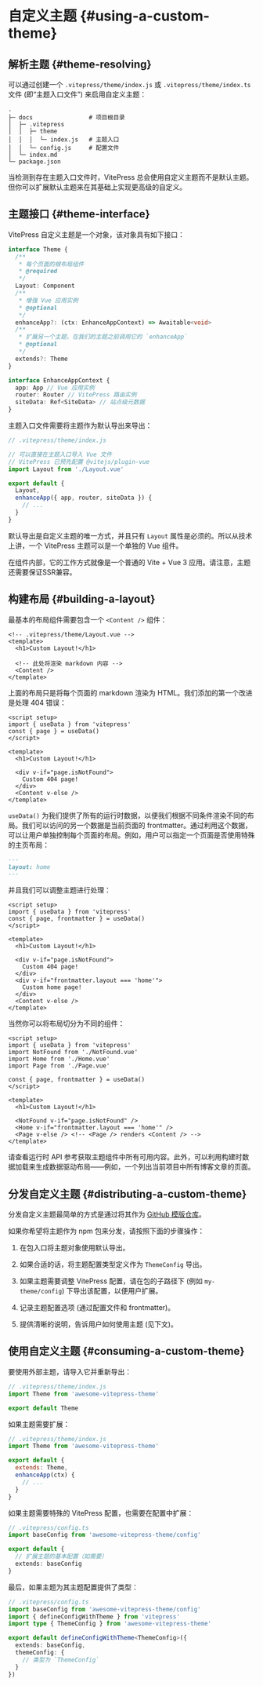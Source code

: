 # 自定义主题 {#using-a-custom-theme}

## 解析主题 {#theme-resolving}

可以通过创建一个 `.vitepress/theme/index.js` 或 `.vitepress/theme/index.ts` 文件 (即“主题入口文件”) 来启用自定义主题：

```
.
├─ docs                # 项目根目录
│  ├─ .vitepress
│  │  ├─ theme
│  │  │  └─ index.js   # 主题入口
│  │  └─ config.js     # 配置文件
│  └─ index.md
└─ package.json
```

当检测到存在主题入口文件时，VitePress 总会使用自定义主题而不是默认主题。但你可以扩展默认主题来在其基础上实现更高级的自定义。

## 主题接口 {#theme-interface}

VitePress 自定义主题是一个对象，该对象具有如下接口：

```ts
interface Theme {
  /**
   * 每个页面的根布局组件
   * @required
   */
  Layout: Component
  /**
   * 增强 Vue 应用实例
   * @optional
   */
  enhanceApp?: (ctx: EnhanceAppContext) => Awaitable<void>
  /**
   * 扩展另一个主题，在我们的主题之前调用它的 `enhanceApp`
   * @optional
   */
  extends?: Theme
}

interface EnhanceAppContext {
  app: App // Vue 应用实例
  router: Router // VitePress 路由实例
  siteData: Ref<SiteData> // 站点级元数据
}
```

主题入口文件需要将主题作为默认导出来导出：

```js
// .vitepress/theme/index.js

// 可以直接在主题入口导入 Vue 文件
// VitePress 已预先配置 @vitejs/plugin-vue
import Layout from './Layout.vue'

export default {
  Layout,
  enhanceApp({ app, router, siteData }) {
    // ...
  }
}
```

默认导出是自定义主题的唯一方式，并且只有 `Layout` 属性是必须的。所以从技术上讲，一个 VitePress 主题可以是一个单独的 Vue 组件。

在组件内部，它的工作方式就像是一个普通的 Vite + Vue 3 应用。请注意，主题还需要保证SSR兼容。

## 构建布局 {#building-a-layout}

最基本的布局组件需要包含一个 `<Content />` 组件：

```vue
<!-- .vitepress/theme/Layout.vue -->
<template>
  <h1>Custom Layout!</h1>

  <!-- 此处将渲染 markdown 内容 -->
  <Content />
</template>
```

上面的布局只是将每个页面的 markdown 渲染为 HTML。我们添加的第一个改进是处理 404 错误：

```vue{1-4,9-12}
<script setup>
import { useData } from 'vitepress'
const { page } = useData()
</script>

<template>
  <h1>Custom Layout!</h1>

  <div v-if="page.isNotFound">
    Custom 404 page!
  </div>
  <Content v-else />
</template>
```

`useData()` 为我们提供了所有的运行时数据，以便我们根据不同条件渲染不同的布局。我们可以访问的另一个数据是当前页面的 frontmatter。通过利用这个数据，可以让用户单独控制每个页面的布局。例如，用户可以指定一个页面是否使用特殊的主页布局：

```md
---
layout: home
---
```

并且我们可以调整主题进行处理：

```vue{3,12-14}
<script setup>
import { useData } from 'vitepress'
const { page, frontmatter } = useData()
</script>

<template>
  <h1>Custom Layout!</h1>

  <div v-if="page.isNotFound">
    Custom 404 page!
  </div>
  <div v-if="frontmatter.layout === 'home'">
    Custom home page!
  </div>
  <Content v-else />
</template>
```

当然你可以将布局切分为不同的组件：

```vue{3-5,12-15}
<script setup>
import { useData } from 'vitepress'
import NotFound from './NotFound.vue'
import Home from './Home.vue'
import Page from './Page.vue'

const { page, frontmatter } = useData()
</script>

<template>
  <h1>Custom Layout!</h1>

  <NotFound v-if="page.isNotFound" />
  <Home v-if="frontmatter.layout === 'home'" />
  <Page v-else /> <!-- <Page /> renders <Content /> -->
</template>
```

请查看运行时 API 参考获取主题组件中所有可用内容。此外，可以利用构建时数据加载来生成数据驱动布局——例如，一个列出当前项目中所有博客文章的页面。

## 分发自定义主题 {#distributing-a-custom-theme}

分发自定义主题最简单的方式是通过将其作为 [GitHub 模版仓库](https://docs.github.com/en/repositories/creating-and-managing-repositories/creating-a-template-repository)。

如果你希望将主题作为 npm 包来分发，请按照下面的步骤操作：

1. 在包入口将主题对象使用默认导出。

2. 如果合适的话，将主题配置类型定义作为 `ThemeConfig` 导出。

3. 如果主题需要调整 VitePress 配置，请在包的子路径下 (例如 `my-theme/config`) 下导出该配置，以便用户扩展。

4. 记录主题配置选项 (通过配置文件和 frontmatter)。

5. 提供清晰的说明，告诉用户如何使用主题 (见下文)。

## 使用自定义主题 {#consuming-a-custom-theme}

要使用外部主题，请导入它并重新导出：

```js
// .vitepress/theme/index.js
import Theme from 'awesome-vitepress-theme'

export default Theme
```

如果主题需要扩展：

```js
// .vitepress/theme/index.js
import Theme from 'awesome-vitepress-theme'

export default {
  extends: Theme,
  enhanceApp(ctx) {
    // ...
  }
}
```

如果主题需要特殊的 VitePress 配置，也需要在配置中扩展：

```ts
// .vitepress/config.ts
import baseConfig from 'awesome-vitepress-theme/config'

export default {
  // 扩展主题的基本配置（如需要）
  extends: baseConfig
}
```

最后，如果主题为其主题配置提供了类型：

```ts
// .vitepress/config.ts
import baseConfig from 'awesome-vitepress-theme/config'
import { defineConfigWithTheme } from 'vitepress'
import type { ThemeConfig } from 'awesome-vitepress-theme'

export default defineConfigWithTheme<ThemeConfig>({
  extends: baseConfig,
  themeConfig: {
    // 类型为 `ThemeConfig`
  }
})
```